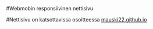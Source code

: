 #Webmobin responsiivinen nettisivu

#Nettisivu on katsottavissa osoitteessa [mauski22.github.io](https://mauski22.github.io/)
